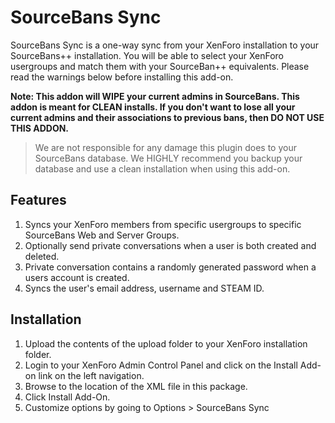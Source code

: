 # SourceBans Sync
SourceBans Sync is a one-way sync from your XenForo installation to your SourceBans++ installation. You will be able to select your XenForo usergroups and match them with your SourceBan++ equivalents. Please read the warnings below before installing this add-on.

**Note: This addon will WIPE your current admins in SourceBans. This addon is meant for CLEAN installs. If you don't want to lose all your current admins and their associations to previous bans, then DO NOT USE THIS ADDON.**
 
> We are not responsible for any damage this plugin does to your SourceBans database. We HIGHLY recommend you backup your database and use a clean installation when using this add-on.

## Features
1. Syncs your XenForo members from specific usergroups to specific SourceBans Web and Server Groups. 
2. Optionally send private conversations when a user is both created and deleted.
3. Private conversation contains a randomly generated password when a users account is created. 
4. Syncs the user's email address, username and STEAM ID.

## Installation
1. Upload the contents of the upload folder to your XenForo installation folder.
2. Login to your XenForo Admin Control Panel and click on the Install Add-on link on the left navigation.
3. Browse to the location of the XML file in this package.
4. Click Install Add-On.
5. Customize options by going to Options > SourceBans Sync

